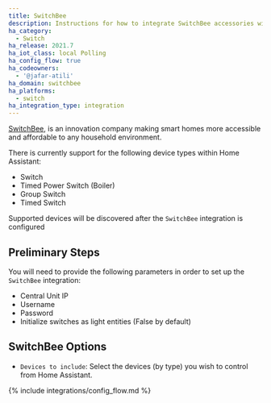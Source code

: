 ```yaml
---
title: SwitchBee
description: Instructions for how to integrate SwitchBee accessories within Home Assistant.
ha_category:
  - Switch
ha_release: 2021.7
ha_iot_class: local Polling
ha_config_flow: true
ha_codeowners:
  - '@jafar-atili'
ha_domain: switchbee
ha_platforms:
  - switch
ha_integration_type: integration
---
```


[SwitchBee](https://www.switchbee.com), is an innovation company making smart homes more accessible and affordable to any household environment. 

There is currently support for the following device types within Home Assistant:

- Switch 
- Timed Power Switch (Boiler)
- Group Switch
- Timed Switch

Supported devices will be discovered after the `SwitchBee` integration is configured

## Preliminary Steps

You will need to provide the following parameters in order to set up the `SwitchBee` integration:

- Central Unit IP
- Username
- Password
- Initialize switches as light entities (False by default)


## SwitchBee Options

- `Devices to include`: Select the devices (by type) you wish to control from Home Assistant.


{% include integrations/config_flow.md %}